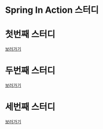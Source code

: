 Spring In Action 스터디
=======================

# 첫번째 스터디
[보러가기](https://github.com/Yangsiyoung/Spring/tree/master/src/main/java/com/spring/SpringInAction/study01)

# 두번째 스터디
[보러가기](https://github.com/Yangsiyoung/Spring/tree/master/src/main/java/com/spring/SpringInAction/study02)

# 세번째 스터디
[보러가기](https://github.com/Yangsiyoung/Spring/tree/master/src/main/java/com/spring/SpringInAction/study03)
